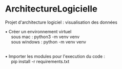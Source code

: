 # ArchitectureLogicielle
Projet d'architecture logiciel : visualisation des données

• Créer un environnement virtuel <br/>
&nbsp;&nbsp;&nbsp;&nbsp;&nbsp;sous mac : python3 -m venv venv<br/>
&nbsp;&nbsp;&nbsp;&nbsp;&nbsp;sous windows : python -m venv venv<br/><br/>

• Importer les modules pour l'execution du code :<br/>
&nbsp;&nbsp;&nbsp;&nbsp;&nbsp;pip install -r requirements.txt<br/>
